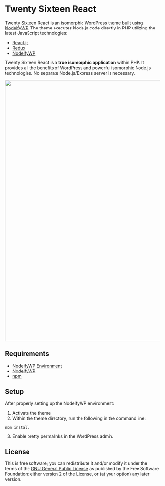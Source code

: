 # Twenty Sixteen React

Twenty Sixteen React is an isomorphic WordPress theme built using [NodeifyWP](https://github.com/10up/nodeifywp). The theme executes Node.js code directly in PHP utilizing the latest JavaScript technologies:

* [React.js](https://facebook.github.io/react/)
* [Redux](http://redux.js.org/docs/introduction/)
* [NodeifyWP](https://github.com/10up/nodeifywp/)


Twenty Sixteen React is a __true isomorphic application__ within PHP. It provides all the benefits of WordPress and powerful isomorphic Node.js technologies. No separate Node.js/Express server is necessary.

<p align="center">
<a href="http://10up.com/contact/"><img src="https://10updotcom-wpengine.s3.amazonaws.com/uploads/2016/10/10up-Github-Banner.png" width="850"></a>
</p>

## Requirements

* [NodeifyWP Environment](https://github.com/10up/nodeifywp-environmen)
* [NodeifyWP](https://github.com/10up/nodeifywp)
* [npm](https://www.npmjs.com/)

## Setup

After properly setting up the NodeifyWP environment:

1. Activate the theme
2. Within the theme directory, run the following in the command line:

  `npm install`

3. Enable pretty permalinks in the WordPress admin.

## License

This is free software; you can redistribute it and/or modify it under the terms of the [GNU General Public License](http://www.gnu.org/licenses/gpl-2.0.html) as published by the Free Software Foundation; either version 2 of the License, or (at your option) any later version.
